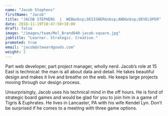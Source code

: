 ```yaml
---
name: "Jacob Stephens"
firstName: "Jacob"
title: "JACOB STEPHENS  |  WEB&nbsp;DESIGNER&nbsp;AND&nbsp;DEVELOPER"
date: 2018-11-19T10:47:58+10:00
draft: false
image: "/images/team/Mel_Brand040-jacob-square.jpg"
jobtitle: "Learner. Strategic. Creative."
promoted: true
email: "jacob@stewardgoods.com"
weight: 2
---
```


Part web developer, part project manager, wholly nerd. Jacob’s role at 15 East is technical: the man is all about data and detail. He takes beautiful design and makes it live and breathe on the web. He keeps large projects moving through our design&nbsp;process.

Unsurprisingly, Jacob uses his technical mind in the off hours. He is fond of strategic board games and would be glad for you to join him in a game of Tigris & Euphrates. He lives in Lancaster, PA with his wife Kendel Lyn. Don’t be surprised if he comes to a meeting with three game&nbsp;options.
